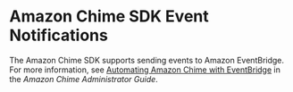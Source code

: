 # Amazon Chime SDK Event Notifications<a name="mtgs-sdk-notifications"></a>

The Amazon Chime SDK supports sending events to Amazon EventBridge\. For more information, see [Automating Amazon Chime with EventBridge](https://docs.aws.amazon.com/chime/latest/ag/automating-chime-with-cloudwatch-events.html) in the *Amazon Chime Administrator Guide*\.